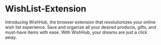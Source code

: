 # WishList-Extension
Introducing WishHub, the browser extension that revolutionizes your online wish list experience. Save and organize all your desired products, gifts, and must-have items with ease. With WishHub, your dreams are just a click away.
